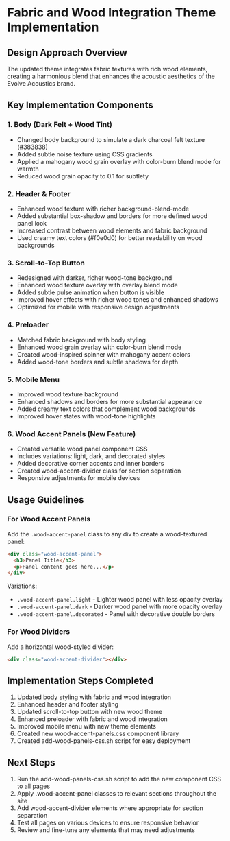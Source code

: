 # Fabric and Wood Integration Theme Implementation

## Design Approach Overview
The updated theme integrates fabric textures with rich wood elements, creating a harmonious blend that enhances the acoustic aesthetics of the Evolve Acoustics brand.

## Key Implementation Components

### 1. Body (Dark Felt + Wood Tint)
- Changed body background to simulate a dark charcoal felt texture (#383838)
- Added subtle noise texture using CSS gradients
- Applied a mahogany wood grain overlay with color-burn blend mode for warmth
- Reduced wood grain opacity to 0.1 for subtlety

### 2. Header & Footer
- Enhanced wood texture with richer background-blend-mode
- Added substantial box-shadow and borders for more defined wood panel look
- Increased contrast between wood elements and fabric background
- Used creamy text colors (#f0e0d0) for better readability on wood backgrounds

### 3. Scroll-to-Top Button
- Redesigned with darker, richer wood-tone background
- Enhanced wood texture overlay with overlay blend mode
- Added subtle pulse animation when button is visible
- Improved hover effects with richer wood tones and enhanced shadows
- Optimized for mobile with responsive design adjustments

### 4. Preloader
- Matched fabric background with body styling
- Enhanced wood grain overlay with color-burn blend mode
- Created wood-inspired spinner with mahogany accent colors
- Added wood-tone borders and subtle shadows for depth

### 5. Mobile Menu
- Improved wood texture background
- Enhanced shadows and borders for more substantial appearance
- Added creamy text colors that complement wood backgrounds
- Improved hover states with wood-tone highlights

### 6. Wood Accent Panels (New Feature)
- Created versatile wood panel component CSS
- Includes variations: light, dark, and decorated styles
- Added decorative corner accents and inner borders
- Created wood-accent-divider class for section separation
- Responsive adjustments for mobile devices

## Usage Guidelines

### For Wood Accent Panels
Add the `.wood-accent-panel` class to any div to create a wood-textured panel:

```html
<div class="wood-accent-panel">
  <h3>Panel Title</h3>
  <p>Panel content goes here...</p>
</div>
```

Variations:
- `.wood-accent-panel.light` - Lighter wood panel with less opacity overlay
- `.wood-accent-panel.dark` - Darker wood panel with more opacity overlay
- `.wood-accent-panel.decorated` - Panel with decorative double borders

### For Wood Dividers
Add a horizontal wood-styled divider:

```html
<div class="wood-accent-divider"></div>
```

## Implementation Steps Completed
1. Updated body styling with fabric and wood integration
2. Enhanced header and footer styling
3. Updated scroll-to-top button with new wood theme
4. Enhanced preloader with fabric and wood integration
5. Improved mobile menu with new theme elements
6. Created new wood-accent-panels.css component library
7. Created add-wood-panels-css.sh script for easy deployment

## Next Steps
1. Run the add-wood-panels-css.sh script to add the new component CSS to all pages
2. Apply .wood-accent-panel classes to relevant sections throughout the site
3. Add wood-accent-divider elements where appropriate for section separation
4. Test all pages on various devices to ensure responsive behavior
5. Review and fine-tune any elements that may need adjustments

